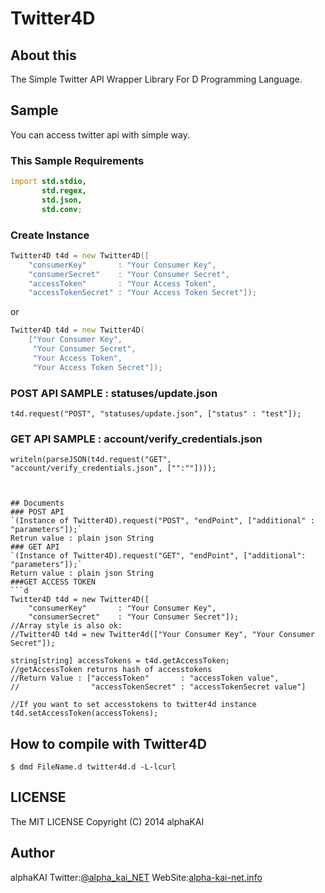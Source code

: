 # Twitter4D

## About this
The Simple Twitter API Wrapper Library For D Programming Language.


## Sample
You can access twitter api with simple way.


### This Sample Requirements
```d
import std.stdio,
       std.regex,
       std.json,
       std.conv;
```
### Create Instance
```d
Twitter4D t4d = new Twitter4D([
    "consumerKey"       : "Your Consumer Key",
    "consumerSecret"    : "Your Consumer Secret",
    "accessToken"       : "Your Access Token",
    "accessTokenSecret" : "Your Access Token Secret"]);
```
or
```d
Twitter4D t4d = new Twitter4D(
    ["Your Consumer Key",
     "Your Consumer Secret",
     "Your Access Token",
     "Your Access Token Secret"]);
```
### POST API SAMPLE : statuses/update.json
`t4d.request("POST", "statuses/update.json", ["status" : "test"]);`
### GET API SAMPLE : account/verify_credentials.json
`writeln(parseJSON(t4d.request("GET", "account/verify_credentials.json", ["":""])));`
```


## Documents
### POST API
`(Instance of Twitter4D).request("POST", "endPoint", ["additional" : "parameters"]);`
Retrun value : plain json String
### GET API
`(Instance of Twitter4D).request("GET", "endPoint", ["additional": "parameters"]);`
Return value : plain json String
###GET ACCESS TOKEN
```d
Twitter4D t4d = new Twitter4D([
    "consumerKey"       : "Your Consumer Key",
    "consumerSecret"    : "Your Consumer Secret"]);
//Array style is also ok:
//Twitter4D t4d = new Twitter4d(["Your Consumer Key", "Your Consumer Secret"]);

string[string] accessTokens = t4d.getAccessToken;
//getAccessToken returns hash of accesstokens
//Return Value : ["accessToken"       : "accessToken value",
//                "accessTokenSecret" : "accessTokenSecret value"]

//If you want to set accesstokens to twitter4d instance
t4d.setAccessToken(accessTokens);
```


## How to compile with Twitter4D
`$ dmd FileName.d twitter4d.d -L-lcurl`


## LICENSE
The MIT LICENSE
Copyright (C) 2014 alphaKAI


## Author
alphaKAI
Twitter:[@alpha\_kai\_NET](https://twitter.com/alpha_kai_NET)
WebSite:[alpha-kai-net.info](http://alpha-kai-net.info)
